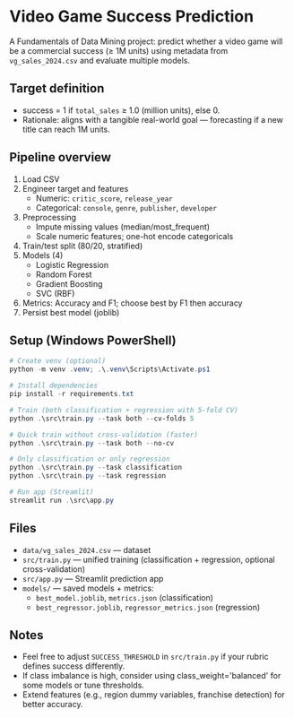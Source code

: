 # Video Game Success Prediction

A Fundamentals of Data Mining project: predict whether a video game will be a commercial success (≥ 1M units) using metadata from `vg_sales_2024.csv` and evaluate multiple models.

## Target definition
- success = 1 if `total_sales` ≥ 1.0 (million units), else 0.
- Rationale: aligns with a tangible real-world goal — forecasting if a new title can reach 1M units.

## Pipeline overview
1. Load CSV
2. Engineer target and features
   - Numeric: `critic_score`, `release_year`
   - Categorical: `console`, `genre`, `publisher`, `developer`
3. Preprocessing
   - Impute missing values (median/most_frequent)
   - Scale numeric features; one-hot encode categoricals
4. Train/test split (80/20, stratified)
5. Models (4)
   - Logistic Regression
   - Random Forest
   - Gradient Boosting
   - SVC (RBF)
6. Metrics: Accuracy and F1; choose best by F1 then accuracy
7. Persist best model (joblib)

## Setup (Windows PowerShell)

```powershell
# Create venv (optional)
python -m venv .venv; .\.venv\Scripts\Activate.ps1

# Install dependencies
pip install -r requirements.txt

# Train (both classification + regression with 5-fold CV)
python .\src\train.py --task both --cv-folds 5

# Quick train without cross-validation (faster)
python .\src\train.py --task both --no-cv

# Only classification or only regression
python .\src\train.py --task classification
python .\src\train.py --task regression

# Run app (Streamlit)
streamlit run .\src\app.py
```

## Files
- `data/vg_sales_2024.csv` — dataset
- `src/train.py` — unified training (classification + regression, optional cross-validation)
- `src/app.py` — Streamlit prediction app
- `models/` — saved models + metrics:
   - `best_model.joblib`, `metrics.json` (classification)
   - `best_regressor.joblib`, `regressor_metrics.json` (regression)

## Notes
- Feel free to adjust `SUCCESS_THRESHOLD` in `src/train.py` if your rubric defines success differently.
- If class imbalance is high, consider using class_weight='balanced' for some models or tune thresholds.
- Extend features (e.g., region dummy variables, franchise detection) for better accuracy.
